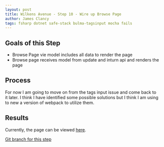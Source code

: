 ```yaml
---
layout: post
title: Wilkens Avenue - Step 10 - Wire up Browse Page
author: James Clancy
tags: fsharp dotnet safe-stack bulma-tagsinput mocha fails
---
```


## Goals of this Step
* Browse Page vie model includes all data to render the page
* Browse page receives model from update and inturn api and renders the page

## Process

For now I am going to move on from the tags input issue and come back to it later. I think I have identified some possible solutions but I think I am using to new a version of webpack to utilize them. 


## Results

Currently, the page can be viewed [here](https://wilkens-avenue.herokuapp.com/#/browse/12312).



[Git branch for this step](https://github.com/jamesclancy/WilkensAvenue/tree/step-10)